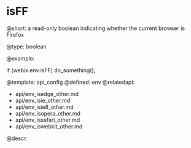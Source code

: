 isFF
=============


@short: a read-only boolean indicating whether the current browser is Firefox
	

@type: boolean

@example:

if (webix.env.isFF)
	do_something();


@template:	api_config
@defined:	env	
@relatedapi:
- api/env_isedge_other.md
- api/env_isie_other.md
- api/env_isie8_other.md
- api/env_isopera_other.md
- api/env_issafari_other.md
- api/env_iswebkit_other.md

@descr:


